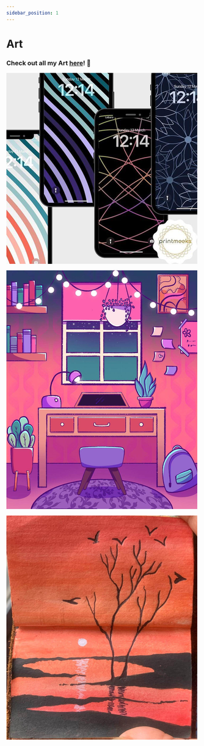 ```yaml
---
sidebar_position: 1
---
```


# Art

### Check out all my Art [here](https://www.instagram.com/shahpreetk.paints/)! 🎨

![Printmeeks Wallpapers](./img/wallpapers.png)

![Study Room](./img/studyroom.png)

![Sunset Landscape](./img/sunset.png)

